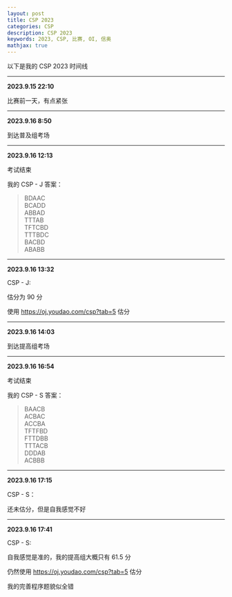```yaml
---
layout: post
title: CSP 2023
categories: CSP
description: CSP 2023
keywords: 2023, CSP, 比赛, OI, 信奥
mathjax: true
---
```


以下是我的 CSP 2023 时间线

---

**2023.9.15 22:10**

比赛前一天，有点紧张

---

**2023.9.16 8:50**

到达普及组考场

---

**2023.9.16 12:13**

考试结束

我的 CSP - J 答案：

> BDAAC  
> BCADD  
> ABBAD  
> TTTAB  
> TFTCBD  
> TTTBDC  
> BACBD  
> ABABB   

---

**2023.9.16 13:32**

CSP - J:

估分为 90 分

使用 <https://oj.youdao.com/csp?tab=5> 估分

---

**2023.9.16 14:03**

到达提高组考场

---

**2023.9.16 16:54**

考试结束

我的 CSP - S 答案：

> BAACB  
> ACBAC  
> ACCBA  
> TFTFBD  
> FTTDBB  
> TTTACB  
> DDDAB  
> ACBBB  

---

**2023.9.16 17:15**

CSP - S：

还未估分，但是自我感觉不好

---

**2023.9.16 17:41**

CSP - S:

自我感觉是准的，我的提高组大概只有 61.5 分

仍然使用 <https://oj.youdao.com/csp?tab=5> 估分

我的完善程序题貌似全错